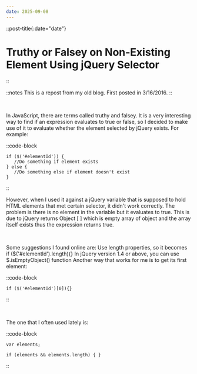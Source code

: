 ```yaml
---
date: 2025-09-08
---
```


::post-title{:date="date"}
# Truthy or Falsey on Non-Existing Element Using jQuery Selector
::

::notes
This is a repost from my old blog. First posted in 3/16/2016.
::

<br />

In JavaScript, there are terms called truthy and falsey. It is a very interesting way to find if an expression evaluates to true or false, so I decided to make use of it to evaluate whether the element selected by jQuery exists. For example:

::code-block
```
if ($('#elementId')) {
   //Do something if element exists
} else {
   //Do something else if element doesn't exist
}
```
::

However, when I used it against a jQuery variable that is supposed to hold HTML elements that met certain selector, it didn't work correctly. The problem is there is no element in the variable but it evaluates to true. This is due to jQuery returns Object [ ] which is empty array of object and the array itself exists thus the expression returns true.

<br />

Some suggestions I found online are:
Use length properties, so it becomes if ($('#elementId').length){}
In jQuery version 1.4 or above, you can use $.isEmptyObject() function
Another way that works for me is to get its first element:

::code-block
```
if ($('#elementId')[0]){}
```
::

<br />

The one that I often used lately is:

::code-block
```
var elements;

if (elements && elements.length) { }
```
::